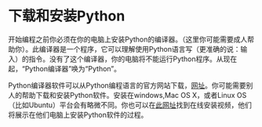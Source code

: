 # 下载和安装Python

开始编程之前你必须在你的电脑上安装Python的编译器。（这里你可能需要成人帮助你）。此编译器是一个程序，它可以理解使用Python语言写（更准确的说：输入）的指令。没有了这个编译器，你的电脑将不能运行Python程序。从现在起，“Python编译器”唤为“Python”。

Python编译器软件可以从Python编程语言的官方网站下载，[网址](http://www.python.org)。你可能需要别人的帮助下载和安装Python软件。安装在windows,Mac OS X，或者Linux OS（比如Ubuntu）平台会有略微不同。你也可以在[此网址](http://invpy.com/installing)找到在线安装视频，他们将展示在他们电脑上安装Python软件的过程。